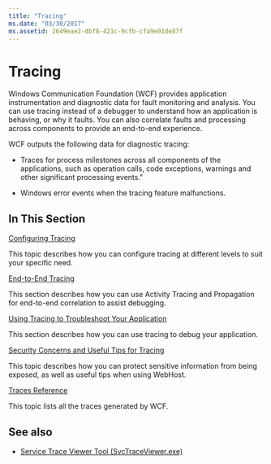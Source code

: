 ```yaml
---
title: "Tracing"
ms.date: "03/30/2017"
ms.assetid: 2649eae2-dbf8-421c-9cfb-cfa9e01de87f
---
```

# Tracing
Windows Communication Foundation (WCF) provides application instrumentation and diagnostic data for fault monitoring and analysis. You can use tracing instead of a debugger to understand how an application is behaving, or why it faults. You can also correlate faults and processing across components to provide an end-to-end experience.  
  
 WCF outputs the following data for diagnostic tracing:  
  
- Traces for process milestones across all components of the applications, such as operation calls, code exceptions, warnings and other significant processing events."  
  
- Windows error events when the tracing feature malfunctions.  
  
## In This Section  
 [Configuring Tracing](../../../../../docs/framework/wcf/diagnostics/tracing/configuring-tracing.md)  
  
 This topic describes how you can configure tracing at different levels to suit your specific need.  
  
 [End-to-End Tracing](../../../../../docs/framework/wcf/diagnostics/tracing/end-to-end-tracing.md)  
  
 This section describes how you can use Activity Tracing and Propagation for end-to-end correlation to assist debugging.  
  
 [Using Tracing to Troubleshoot Your Application](../../../../../docs/framework/wcf/diagnostics/tracing/using-tracing-to-troubleshoot-your-application.md)  
  
 This section describes how you can use tracing to debug your application.  
  
 [Security Concerns and Useful Tips for Tracing](../../../../../docs/framework/wcf/diagnostics/tracing/security-concerns-and-useful-tips-for-tracing.md)  
  
 This topic describes how you can protect sensitive information from being exposed, as well as useful tips when using WebHost.  
  
 [Traces Reference](../../../../../docs/framework/wcf/diagnostics/tracing/traces-reference.md)  
  
 This topic lists all the traces generated by WCF.  
  
## See also

- [Service Trace Viewer Tool (SvcTraceViewer.exe)](../../../../../docs/framework/wcf/service-trace-viewer-tool-svctraceviewer-exe.md)

